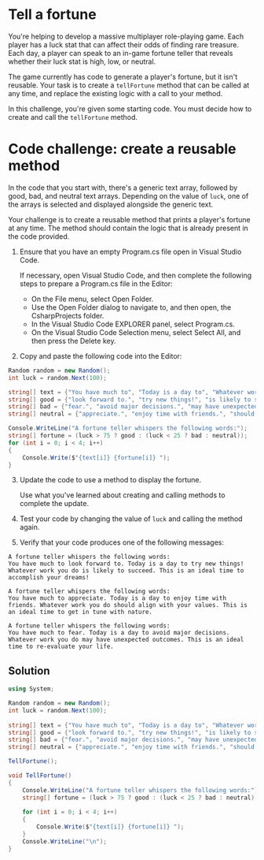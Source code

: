 # Tell a fortune
You're helping to develop a massive multiplayer role-playing game. Each player has a luck stat that can affect their odds of finding rare treasure. Each day, a player can speak to an in-game fortune teller that reveals whether their luck stat is high, low, or neutral.

The game currently has code to generate a player's fortune, but it isn't reusable. Your task is to create a `tellFortune` method that can be called at any time, and replace the existing logic with a call to your method.

In this challenge, you're given some starting code. You must decide how to create and call the `tellFortune` method.
# Code challenge: create a reusable method
In the code that you start with, there's a generic text array, followed by good, bad, and neutral text arrays. Depending on the value of `luck`, one of the arrays is selected and displayed alongside the generic text.

Your challenge is to create a reusable method that prints a player's fortune at any time. The method should contain the logic that is already present in the code provided.

1. Ensure that you have an empty Program.cs file open in Visual Studio Code.

   If necessary, open Visual Studio Code, and then complete the following steps to prepare a Program.cs file in the Editor:

   - On the File menu, select Open Folder.
   - Use the Open Folder dialog to navigate to, and then open, the CsharpProjects folder.
   - In the Visual Studio Code EXPLORER panel, select Program.cs.
   - On the Visual Studio Code Selection menu, select Select All, and then press the Delete key.
  
2. Copy and paste the following code into the Editor:
```csharp
Random random = new Random();
int luck = random.Next(100);

string[] text = {"You have much to", "Today is a day to", "Whatever work you do", "This is an ideal time to"};
string[] good = {"look forward to.", "try new things!", "is likely to succeed.", "accomplish your dreams!"};
string[] bad = {"fear.", "avoid major decisions.", "may have unexpected outcomes.", "re-evaluate your life."};
string[] neutral = {"appreciate.", "enjoy time with friends.", "should align with your values.", "get in tune with nature."};

Console.WriteLine("A fortune teller whispers the following words:");
string[] fortune = (luck > 75 ? good : (luck < 25 ? bad : neutral));
for (int i = 0; i < 4; i++) 
{
    Console.Write($"{text[i]} {fortune[i]} ");
}
```
3. Update the code to use a method to display the fortune.

   Use what you've learned about creating and calling methods to complete the update.

4. Test your code by changing the value of `luck` and calling the method again.
5. Verify that your code produces one of the following messages:
```
A fortune teller whispers the following words:
You have much to look forward to. Today is a day to try new things! Whatever work you do is likely to succeed. This is an ideal time to accomplish your dreams!
```
```
A fortune teller whispers the following words:
You have much to appreciate. Today is a day to enjoy time with friends. Whatever work you do should align with your values. This is an ideal time to get in tune with nature.
```

```
A fortune teller whispers the following words:
You have much to fear. Today is a day to avoid major decisions. Whatever work you do may have unexpected outcomes. This is an ideal time to re-evaluate your life.
```
## Solution
```csharp
using System;

Random random = new Random();
int luck = random.Next(100);
	
string[] text = {"You have much to", "Today is a day to", "Whatever work you do", "This is an ideal time to"};
string[] good = {"look forward to.", "try new things!", "is likely to succeed.", "accomplish your dreams!"};
string[] bad = {"fear.", "avoid major decisions.", "may have unexpected outcomes.", "re-evaluate your life."};
string[] neutral = {"appreciate.", "enjoy time with friends.", "should align with your values.", "get in tune with nature."};

TellFortune();

void TellFortune()
{
	Console.WriteLine("A fortune teller whispers the following words:");
	string[] fortune = (luck > 75 ? good : (luck < 25 ? bad : neutral));
	
	for (int i = 0; i < 4; i++) 
	{
		Console.Write($"{text[i]} {fortune[i]} ");
	}
	Console.WriteLine("\n");
}
```
